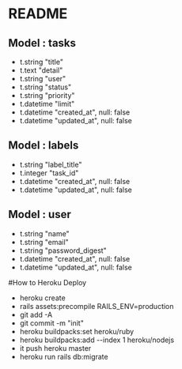 # README
## Model : tasks

* t.string "title"
* t.text "detail"
* t.string "user"
* t.string "status"
* t.string "priority"
* t.datetime "limit"
* t.datetime "created_at", null: false
* t.datetime "updated_at", null: false

## Model : labels

* t.string "label_title"
* t.integer "task_id"
* t.datetime "created_at", null: false
* t.datetime "updated_at", null: false


## Model : user

* t.string "name"
* t.string "email"
* t.string "password_digest"
* t.datetime "created_at", null: false
* t.datetime "updated_at", null: false
<!-- -------------------------------------------------------------------- -->

#How to Heroku Deploy

* heroku create
* rails assets:precompile RAILS_ENV=production
* git add -A
* git commit -m "init"
* heroku buildpacks:set heroku/ruby
* heroku buildpacks:add --index 1 heroku/nodejs
* it push heroku master
* heroku run rails db:migrate
